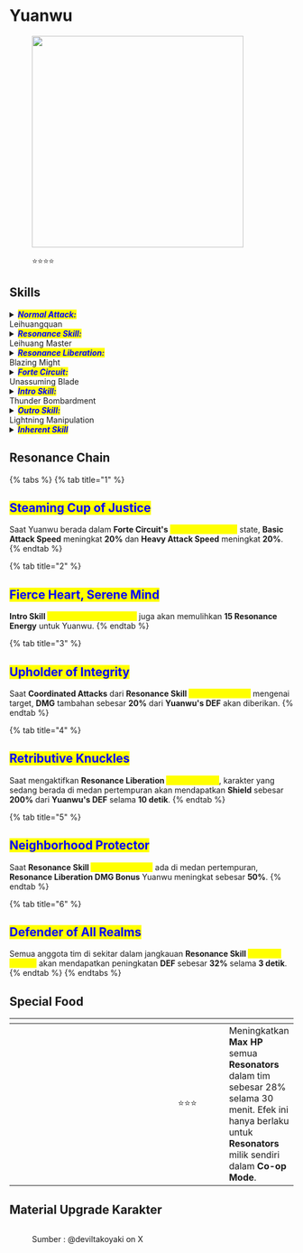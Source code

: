 # Yuanwu

<figure><img src="https://wuthering.wiki/img/rolecard_1303.png" alt="" width="375"><figcaption><p><span data-gb-custom-inline data-tag="emoji" data-code="2b50">⭐</span><span data-gb-custom-inline data-tag="emoji" data-code="2b50">⭐</span><span data-gb-custom-inline data-tag="emoji" data-code="2b50">⭐</span><span data-gb-custom-inline data-tag="emoji" data-code="2b50">⭐</span></p></figcaption></figure>

## Skills

<details>

<summary><em><mark style="color:blue;"><strong>Normal Attack:</strong></mark></em><br>Leihuangquan</summary>

<mark style="color:blue;">**Basic Attack**</mark>\
Yuanwu melakukan hingga 5 serangan berturut-turut, memberikan <img src="https://wuthering.wiki/img/element_3.png" alt="" data-size="line"> **Electro DMG**.

<mark style="color:blue;">**Heavy Attack**</mark> \
Yuanwu mengonsumsi **STA** untuk menyerang target, memberikan <img src="https://wuthering.wiki/img/element_3.png" alt="" data-size="line"> **Electro DMG**.\
\
<mark style="color:blue;">**Mid-air Attack**</mark>\
Yuanwu mengonsumsi **STA** untuk melancarkan **Mid-air Plunging Attack**, memberikan <img src="https://wuthering.wiki/img/element_3.png" alt="" data-size="line"> **Electro DMG**.\
\
<mark style="color:blue;">**Dodge Counter**</mark>\
Gunakan **Basic Attack** setelah berhasil melakukan **Dodge** untuk menyerang target, memberikan <img src="https://wuthering.wiki/img/element_3.png" alt="" data-size="line"> **Electro DMG**.

</details>

<details>

<summary><em><mark style="color:blue;"><strong>Resonance Skill:</strong></mark></em><br>Leihuang Master</summary>

<mark style="color:blue;">**Thunder Wedge**</mark>\
Yuanwu memanggil <mark style="color:yellow;">**Thunder Wedge**</mark>, memberikan <img src="https://wuthering.wiki/img/element_3.png" alt="" data-size="line"> **Electro DMG** , dan menciptakan <mark style="color:yellow;">**Thunder Field**</mark> di sekitarnya. <mark style="color:yellow;">**Thunder Wedge**</mark> bertahan selama **12 detik**.\
**Forte Circuit&#x20;**<mark style="color:yellow;">**Rumbling Spark**</mark> dan **Resonance Liberation&#x20;**<mark style="color:yellow;">**Blazing Might**</mark> akan langsung meledakkan <mark style="color:yellow;">**Thunder Wedge**</mark> di medan pertempuran, memberikan <img src="https://wuthering.wiki/img/element_3.png" alt="" data-size="line"> **Electro DMG** yang dihitung sebagai **Resonance Skill DMG**.

<mark style="color:blue;">**Thunder Field**</mark>\
Saat berada di dalam <mark style="color:yellow;">**Thunder Field**</mark>, karakter aktif mendapatkan efek berikut:

* **Coordinated Attack** dari <mark style="color:yellow;">**Thunder Wedge**</mark> akan aktif ketika serangan mengenai target, memberikan <img src="https://wuthering.wiki/img/element_3.png" alt="" data-size="line"> **Electro DMG** (dapat dipicu setiap **1.2 detik**).
* Efek ini bertahan selama **1.5 detik**.

</details>

<details>

<summary><em><mark style="color:blue;"><strong>Resonance Liberation:</strong></mark></em><br>Blazing Might</summary>

Membangkitkan kekuatan petir dan memberikan status **Forte Circuit&#x20;**<mark style="color:yellow;">**Lightning Infused**</mark> kepada semua anggota tim di sekitar selama **10 detik**, lalu melancarkan serangan kuat yang memberikan <img src="https://wuthering.wiki/img/element_3.png" alt="" data-size="line"> **Electro DMG**.

</details>

<details>

<summary><em><mark style="color:blue;"><strong>Forte Circuit:</strong></mark></em><br>Unassuming Blade</summary>

<mark style="color:blue;">**Rumbling Spark**</mark>\
Saat <mark style="color:yellow;">**Readiness**</mark> penuh, tahan **Resonance Skill** untuk mengonsumsi seluruh <mark style="color:yellow;">**Readiness**</mark> dan mengaktifkan <mark style="color:yellow;">**Rumbling Spark**</mark>, memberikan <img src="https://wuthering.wiki/img/element_3.png" alt="" data-size="line"> **Electro DMG** serta memasuki <mark style="color:yellow;">**Lightning Infused**</mark> state.

<mark style="color:blue;">**Thunder Uprising**</mark>\
Saat **Readiness** penuh, **Resonance Skill&#x20;**<mark style="color:yellow;">**Thunder Wedge**</mark> akan digantikan dengan<mark style="color:yellow;">**Thunder Uprising**</mark>, memberikan <img src="https://wuthering.wiki/img/element_3.png" alt="" data-size="line"> **Electro DMG**.

<mark style="color:blue;">**Lightning Infused**</mark>\
Karakter dalam <mark style="color:yellow;">**Lightning Infused**</mark> state mendapatkan peningkatan besar dalam ketahanan terhadap gangguan serangan.\
Saat Yuanwu berada dalam mode ini:

* **Basic Attack**: Menyerang target dalam area yang lebih luas dan mengurangi **Vibration Strength** musuh dengan efisiensi lebih tinggi.
* **Heavy Attack**: Kecepatan serangan meningkat dan mengurangi **Vibration Strength** musuh dengan efisiensi lebih tinggi.
* **Dodge Counter**: Kecepatan serangan meningkat dan mengurangi **Vibration Strength** musuh dengan efisiensi lebih tinggi.
* Gunakan **Basic Attack** dalam waktu **3 detik** setelah **Heavy Attack** atau **Counterattack** yang sukses untuk mengaktifkan _<mark style="color:yellow;">**Thunderweaver**</mark>_, memberikan <img src="https://wuthering.wiki/img/element_3.png" alt="" data-size="line"> **Electro DMG** yang dihitung sebagai **Basic Attack DMG**.
* Tidak memulihkan <mark style="color:yellow;">**Readiness**</mark>.

<mark style="color:blue;">**Readiness**</mark>\
Yuanwu dapat menyimpan hingga **100&#x20;**<mark style="color:yellow;">**Readiness**</mark>.\
Saat <mark style="color:yellow;">**Thunder Wedge**</mark> ada di medan pertempuran, Yuanwu mendapatkan 6 <mark style="color:yellow;">**Readiness**</mark> setiap detik, bahkan ketika bukan karakter aktif.\
Saat <mark style="color:yellow;">**Thunder Wedge**</mark> mengenai target dengan **Coordinated Attack**, Yuanwu mendapatkan tambahan **5&#x20;**<mark style="color:yellow;">**Readiness**</mark>.

</details>

<details>

<summary><em><mark style="color:blue;"><strong>Intro Skill:</strong></mark></em><br>Thunder Bombardment</summary>

Menyerang target, memberikan <img src="https://wuthering.wiki/img/element_3.png" alt="" data-size="line"> **Electro DMG**.

</details>

<details>

<summary><em><mark style="color:blue;"><strong>Outro Skill:</strong></mark></em><br>Lightning Manipulation</summary>

Yuanwu melepaskan petir di area sekitar target, secara signifikan mengurangi **Vibration Strength** musuh saat terkena serangan.

</details>

<details>

<summary><em><mark style="color:blue;"><strong>Inherent Skill</strong></mark></em></summary>

<mark style="color:blue;">**Thunderous Determination**</mark>\
**DMG multiplier** dari **Resonance Skill&#x20;**<mark style="color:yellow;">**Thunder Uprising**</mark> meningkat sebesar **40%**, serta meningkatkan efektivitas pengurangan **Vibration Strength** musuh.

<mark style="color:blue;">**Reserved Confidence**</mark>\
Jangkauan <mark style="color:yellow;">**Thunder Field**</mark> dan **Thunder Uprising** meningkat secara signifikan.\
Saat keluar dari medan pertempuran tanpa <mark style="color:yellow;">**Readiness**</mark>  penuh, Yuanwu secara otomatis akan meninggalkan **1&#x20;**<mark style="color:yellow;">**Thunder Wedge**</mark>.\


</details>

## Resonance Chain

{% tabs %}
{% tab title="1" %}
## <mark style="color:blue;">Steaming Cup of Justice</mark>

Saat Yuanwu berada dalam **Forte Circuit's&#x20;**<mark style="color:yellow;">**Lightning Infused**</mark> state, **Basic Attack Speed** meningkat **20%** dan **Heavy Attack Speed** meningkat **20%**.
{% endtab %}

{% tab title="2" %}
## <mark style="color:blue;">Fierce Heart, Serene Mind</mark>

**Intro Skill&#x20;**<mark style="color:yellow;">**Thunder Bombardment**</mark> juga akan memulihkan **15 Resonance Energy** untuk Yuanwu.
{% endtab %}

{% tab title="3" %}
## <mark style="color:blue;">Upholder of Integrity</mark>

Saat **Coordinated Attacks** dari **Resonance Skill&#x20;**<mark style="color:yellow;">**Thunder Wedge**</mark> mengenai target, **DMG** tambahan sebesar **20%** dari **Yuanwu's DEF** akan diberikan.
{% endtab %}

{% tab title="4" %}
## <mark style="color:blue;">Retributive Knuckles</mark>

Saat mengaktifkan **Resonance Liberation&#x20;**<mark style="color:yellow;">**Blazing Might**</mark>, karakter yang sedang berada di medan pertempuran akan mendapatkan **Shield** sebesar **200%** dari **Yuanwu's DEF** selama **10 detik**.
{% endtab %}

{% tab title="5" %}
## <mark style="color:blue;">Neighborhood Protector</mark>

Saat **Resonance Skill&#x20;**<mark style="color:yellow;">**Thunder Wedge**</mark> ada di medan pertempuran, **Resonance Liberation DMG Bonus** Yuanwu meningkat sebesar **50%**.
{% endtab %}

{% tab title="6" %}
## <mark style="color:blue;">Defender of All Realms</mark>

Semua anggota tim di sekitar dalam jangkauan **Resonance Skill&#x20;**<mark style="color:yellow;">**Thunder Wedge**</mark> akan mendapatkan peningkatan **DEF** sebesar **32%** selama **3 detik**.
{% endtab %}
{% endtabs %}

## Special Food

<table data-header-hidden><thead><tr><th width="267"></th><th width="127" align="center"></th><th></th></tr></thead><tbody><tr><td><img src="https://wuthering.wiki/img/item_80001008.png" alt=""></td><td align="center"><span data-gb-custom-inline data-tag="emoji" data-code="2b50">⭐</span><span data-gb-custom-inline data-tag="emoji" data-code="2b50">⭐</span><span data-gb-custom-inline data-tag="emoji" data-code="2b50">⭐</span></td><td>Meningkatkan <strong>Max HP</strong> semua <strong>Resonators</strong> dalam tim sebesar 28% selama 30 menit. Efek ini hanya berlaku untuk <strong>Resonators</strong> milik sendiri dalam <strong>Co-op Mode</strong>.</td></tr></tbody></table>

## Material Upgrade Karakter

<figure><img src="https://i.postimg.cc/QMm176Kx/Yuanwu.png" alt=""><figcaption><p>Sumber :  @deviltakoyaki on X</p></figcaption></figure>

